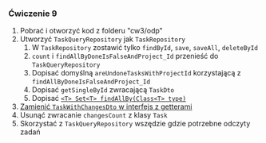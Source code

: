 ### Ćwiczenie 9

1. Pobrać i otworzyć kod z folderu "cw3/odp"
1. Utworzyć `TaskQueryRepository` jak `TaskRepository`
   1. W `TaskRepository` zostawić tylko `findById`, `save`, `saveAll`, `deleteById`
   1. `count` i `findAllByDoneIsFalseAndProject_Id` przenieść do `TaskQueryRepository`
   1. Dopisać domyślną `areUndoneTasksWithProjectId` korzystającą z `findAllByDoneIsFalseAndProject_Id`
   1. Dopisać `getSingleById` zwracającą `TaskDto`
   1. Dopisać [`<T> Set<T> findAllBy(Class<T> type)`](https://stackoverflow.com/a/48442873/4774651)
1. [Zamienić `TaskWithChangesDto` w interfejs z getterami](https://www.baeldung.com/spring-data-jpa-projections)
1. Usunąć zwracanie `changesCount` z klasy `Task`
1. Skorzystać z `TaskQueryRepository` wszędzie gdzie potrzebne odczyty zadań
